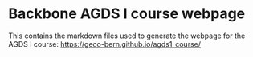 # Backbone AGDS I course webpage

This contains the markdown files used to generate the webpage for the AGDS I course: https://geco-bern.github.io/agds1_course/